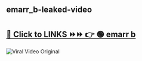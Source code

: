 
 ## emarr_b-leaked-video 

# <h2><a href="https://clipsfans.com/emarr_b&ref=git">🔗 Click to LINKS ⏩⏩ 👉 🟢 emarr b </a></h2>

<a href="https://clipsfans.com/emarr_b&ref=git" rel="nofollow" data-target="animated-image.originalLink"><img src="https://i.ibb.co.com/xMMVF88/686577567.gif" alt="Viral Video Original" style="max-width: 100%; display: inline-block;" data-target="animated-image.originalImage"></a>

